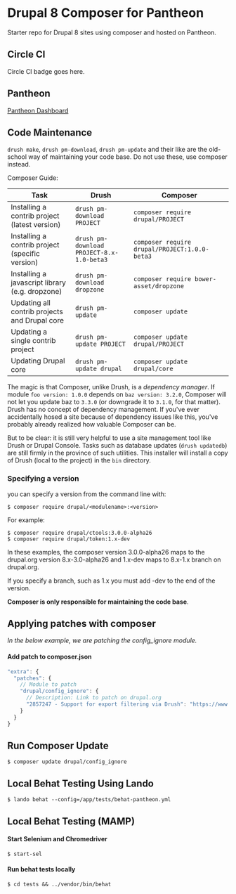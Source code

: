 # Drupal 8 Composer for Pantheon
Starter repo for Drupal 8 sites using composer and hosted on Pantheon.

## Circle CI
Circle CI badge goes here.

## Pantheon
[Pantheon Dashboard](http://)

## Code Maintenance
```drush make```, ```drush pm-download```, ```drush pm-update``` and their like are the old-school way of maintaining your code base. Do not use these, use composer instead.

Composer Guide:

| Task                                            | Drush                                         | Composer                                          |
|-------------------------------------------------|-----------------------------------------------|---------------------------------------------------|
| Installing a contrib project (latest version)   | ```drush pm-download PROJECT```               | ```composer require drupal/PROJECT```             |
| Installing a contrib project (specific version) | ```drush pm-download PROJECT-8.x-1.0-beta3``` | ```composer require drupal/PROJECT:1.0.0-beta3``` |
| Installing a javascript library (e.g. dropzone) | ```drush pm-download dropzone```              | ```composer require bower-asset/dropzone```       |
| Updating all contrib projects and Drupal core   | ```drush pm-update```                         | ```composer update```                             |
| Updating a single contrib project               | ```drush pm-update PROJECT```                 | ```composer update drupal/PROJECT```              |
| Updating Drupal core                            | ```drush pm-update drupal```                  | ```composer update drupal/core```                 |

The magic is that Composer, unlike Drush, is a *dependency manager*. If module ```foo version: 1.0.0``` depends on ```baz version: 3.2.0```, Composer will not let you update baz to ```3.3.0``` (or downgrade it to ```3.1.0```, for that matter). Drush has no concept of dependency management. If you've ever accidentally hosed a site because of dependency issues like this, you've probably already realized how valuable Composer can be.

But to be clear: it is still very helpful to use a site management tool like Drush or Drupal Console. Tasks such as database updates (```drush updatedb```) are still firmly in the province of such utilities. This installer will install a copy of Drush (local to the project) in the ```bin``` directory.

### Specifying a version
you can specify a version from the command line with:

    $ composer require drupal/<modulename>:<version>

For example:

    $ composer require drupal/ctools:3.0.0-alpha26
    $ composer require drupal/token:1.x-dev

In these examples, the composer version 3.0.0-alpha26 maps to the drupal.org version 8.x-3.0-alpha26 and 1.x-dev maps to 8.x-1.x branch on drupal.org.

If you specify a branch, such as 1.x you must add -dev to the end of the version.

**Composer is only responsible for maintaining the code base**.

## Applying patches with composer

*In the below example, we are patching the config_ignore module.*

#### Add patch to composer.json

```javascript
"extra": {
  "patches": {
    // Module to patch
    "drupal/config_ignore": {
      // Description: Link to patch on drupal.org
      "2857247 - Support for export filtering via Drush": "https://www.drupal.org/files/issues/support_for_export-2857247-12.patch"
    }
  }
}
```

## Run Composer Update

    $ composer update drupal/config_ignore

## Local Behat Testing Using Lando
    $ lando behat --config=/app/tests/behat-pantheon.yml

## Local Behat Testing (MAMP)

#### Start Selenium and Chromedriver

    $ start-sel

#### Run behat tests locally

    $ cd tests && ../vendor/bin/behat
